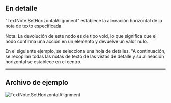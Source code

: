 ## En detalle
"TextNote.SetHorizontalAlignment" establece la alineación horizontal de la nota de texto especificada.

Nota: La devolución de este nodo es de tipo void, lo que significa que el nodo confirma una acción en un elemento y devuelve un valor nulo.

En el siguiente ejemplo, se selecciona una hoja de detalles. "A continuación, se recopilan todas las notas de texto de las vistas de detalle y su alineación horizontal se establece en el centro.
___
## Archivo de ejemplo

![TextNote.SetHorizontalAlignment](./Revit.Elements.TextNote.SetHorizontalAlignment_img.jpg)
